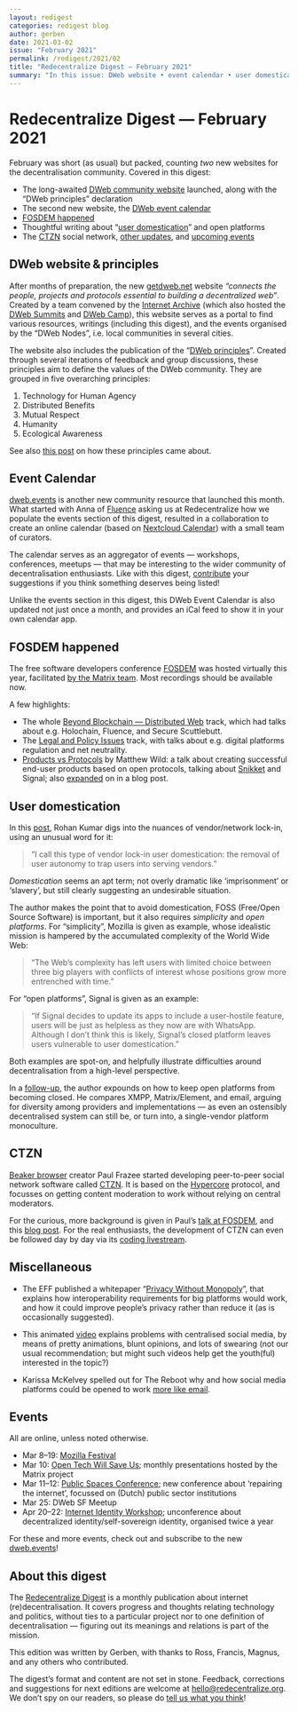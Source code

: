 ```yaml
---
layout: redigest
categories: redigest blog
author: gerben
date: 2021-03-02
issue: "February 2021"
permalink: /redigest/2021/02
title: "Redecentralize Digest — February 2021"
summary: "In this issue: DWeb website • event calendar • user domestication • etc."
---
```


Redecentralize Digest — February 2021
=====================================

February was short (as usual) but packed, counting *two* new websites for the decentralisation community. Covered in this digest:

- The long-awaited [DWeb community website](#dweb-websiteprinciples) launched, along with the “DWeb principles” declaration
- The second new website, the [DWeb event calendar](#event-calendar)
- [FOSDEM happened](#fosdem-happened)
- Thoughtful writing about “[user domestication](#user-domestication)” and open platforms
- The [CTZN](#ctzn) social network, [other updates](#miscellaneous), and [upcoming events](#events)


## DWeb website & principles

After months of preparation, the new [getdweb.net][] website *“connects the people, projects and protocols essential to building a decentralized web”*. Created by a team convened by the [Internet Archive][] (which also hosted the [DWeb Summits][] and [DWeb Camp][]), this website serves as a portal to find various resources, writings (including this digest), and the events organised by the “DWeb Nodes”, i.e. local communities in several cities.

The website also includes the publication of the “[DWeb principles][]”. Created through several iterations of feedback and group discussions, these principles aim to define the values of the DWeb community. They are grouped in five overarching principles:

1. Technology for Human Agency
2. Distributed Benefits
3. Mutual Respect
4. Humanity
5. Ecological Awareness

See also [this post][] on how these principles came about.

[getdweb.net]: https://getdweb.net
[Internet Archive]: https://archive.org/
[DWeb Summits]: https://decentralizedweb.net/
[DWeb Camp]: https://dwebcamp.org/
[DWeb principles]: https://getdweb.net/principles
[this post]: https://blog.archive.org/2021/02/18/behind-the-scenes-of-the-decentralized-web-principles/


## Event Calendar

[dweb.events][] is another new community resource that launched this month. What started with Anna of [Fluence][] asking us at Redecentralize how we populate the events section of this digest, resulted in a collaboration to create an online calendar (based on [Nextcloud Calendar][]) with a small team of curators.

The calendar serves as an aggregator of events — workshops, conferences, meetups — that may be interesting to the wider community of decentralisation enthusiasts. Like with this digest, [contribute][] your suggestions if you think something deserves being listed!

Unlike the events section in this digest, this DWeb Event Calendar is also updated not just once a month, and provides an iCal feed to show it in your own calendar app.

[dweb.events]: https://dweb.events
[Fluence]: https://fluence.network
[Nextcloud Calendar]: https://apps.nextcloud.com/apps/calendar
[contribute]: https://dweb.events/#Contribute


## FOSDEM happened

The free software developers conference [FOSDEM][] was hosted virtually this year, facilitated [by the Matrix team][]. Most recordings should be available now.

A few highlights:

- The whole [Beyond Blockchain — Distributed Web][] track, which had talks about e.g. Holochain, Fluence, and Secure Scuttlebutt.
- The [Legal and Policy Issues][] track, with talks about e.g. digital platforms regulation and net neutrality.
- [Products vs Protocols][] by Matthew Wild: a talk about creating successful end-user products based on open protocols, talking about [Snikket][] and Signal; also [expanded][] on in a blog post.

[FOSDEM]: https://fosdem.org/2021/
[by the Matrix team]: https://matrix.org/blog/2021/02/15/how-we-hosted-fosdem-2021-on-matrix "How we hosted FOSDEM 2021 on Matrix · Matthew Hodgson · 15 Feb 2021"
[Beyond Blockchain — Distributed Web]: https://fosdem.org/2021/schedule/track/beyond_blockchain_distributed_web/
[Legal and Policy Issues]: https://fosdem.org/2021/schedule/track/legal_and_policy_issues/
[Products vs Protocols]: https://fosdem.org/2021/schedule/event/products_vs_protocols/
[Snikket]: https://snikket.org/ "Snikket aims to make user-friendly personal chat apps using the XMPP protocol"
[expanded]: https://snikket.org/blog/products-vs-protocols/


## User domestication

In this [post][], Rohan Kumar digs into the nuances of vendor/network lock-in, using an unusual word for it:

> “I call this type of vendor lock-in user domestication: the removal of user autonomy to trap users into serving vendors.”

*Domestication* seems an apt term; not overly dramatic like ‘imprisonment’ or ‘slavery’, but still clearly suggesting an undesirable situation.

The author makes the point that to avoid domestication, FOSS (Free/Open Source Software) is important, but it also requires *simplicity* and *open platforms*. For “simplicity”, Mozilla is given as example, whose idealistic mission is hampered by the accumulated complexity of the World Wide Web:

> “The Web’s complexity has left users with limited choice between three big players with conflicts of interest whose positions grow more entrenched with time.”

For “open platforms”, Signal is given as an example:

> “If Signal decides to update its apps to include a user-hostile feature, users will be just as helpless as they now are with WhatsApp. Although I don’t think this is likely, Signal’s closed platform leaves users vulnerable to user domestication.”

Both examples are spot-on, and helpfully illustrate difficulties around decentralisation from a high-level perspective.

In a [follow-up][], the author expounds on how to keep open platforms from becoming closed. He compares XMPP, Matrix/Element, and email, arguing for diversity among providers and implementations — as even an ostensibly decentralised system can still be, or turn into, a single-vendor platform monoculture.

[post]: https://seirdy.one/2021/01/27/whatsapp-and-the-domestication-of-users.html "WhatsApp and the domestication of users · Rohan “Seirdy” Kumar · 27 Jan 2021"
[follow-up]: https://seirdy.one/2021/02/23/keeping-platforms-open.html


## CTZN

[Beaker browser][] creator Paul Frazee started developing peer-to-peer social network software called [CTZN][]. It is based on the [Hypercore][] protocol, and focusses on getting content moderation to work without relying on central moderators.

For the curious, more background is given in Paul’s [talk at FOSDEM][], and this [blog post][]. For the real enthusiasts, the development of CTZN can even be followed day by day via its [coding livestream][].

[Beaker browser]: https://beakerbrowser.com/
[CTZN]: https://ctznry.com/
[Hypercore]: https://hypercore-protocol.org/
[talk at FOSDEM]: https://fosdem.org/2021/schedule/event/hypercore/
[blog post]: https://medium.com/@paulfrazee/the-anti-parler-principles-for-decentralized-social-networking-80a490909b38
[coding livestream]: https://www.youtube.com/channel/UCSkcL4my2wgDRFvjQOJzrlg


## Miscellaneous

- The EFF published a whitepaper “[Privacy Without Monopoly][]”, that explains how interoperability requirements for big platforms would work, and how it could improve people’s privacy rather than reduce it (as is occasionally suggested).

[Privacy Without Monopoly]: https://www.eff.org/wp/interoperability-and-privacy "Privacy Without Monopoly: Data Protection and Interoperability · Bennett Cyphers and Cory Doctorow / EFF · 12 Feb 2021"


- This animated [video][] explains problems with centralised social media, by means of pretty animations, blunt opinions, and lots of swearing (not our usual recommendation; but might such videos help get the youth(ful) interested in the topic?)

[video]: https://briefs.video/videos/why-the-indieweb/ "Why the IndieWeb"


- Karissa McKelvey spelled out for The Reboot why and how social media platforms could be opened to work [more like email][].

[more like email]: https://thereboot.com/breaking-tech-open-why-social-platforms-should-work-more-like-email/ "Breaking Tech Open: Why Social Platforms Should Work More Like Email · Karissa McKelvey / The Reboot · 1 Feb 2021"


## Events

All are online, unless noted otherwise.

- Mar 8–19: [Mozilla Festival](https://www.mozillafestival.org/)
- Mar 10: [Open Tech Will Save Us](https://matrix.org/open-tech-will-save-us/); monthly presentations hosted by the Matrix project
- Mar 11–12: [Public Spaces Conference](https://publicspaces.net/conference-2021/); new conference about ‘repairing the internet’, focussed on (Dutch) public sector institutions
- Mar 25: DWeb SF Meetup
- Apr 20–22: [Internet Identity Workshop](https://internetidentityworkshop.com/); unconference about decentralized identity/self-sovereign identity, organised twice a year

For these and more events, check out and subscribe to the new [dweb.events][]!

[dweb.events]: https://dweb.events


## About this digest

The [Redecentralize Digest](https://redecentralize.org/redigest/) is a monthly publication about internet (re)decentralisation. It covers progress and thoughts relating technology and politics, without ties to a particular project nor to one definition of decentralisation — figuring out its meanings and relations is part of the mission.

This edition was written by Gerben, with thanks to Ross, Francis, Magnus, and any others who contributed.

The digest’s format and content are not set in stone. Feedback, corrections and suggestions for next editions are welcome at <hello@redecentralize.org>. We don’t spy on our readers, so please do [tell us what you think](mailto:hello@redecentralize.org?subject=ReDigest%20feedback&body=I%20find%20ReDigest%20_____.%20It%20would%20be%20%28even%29%20better%20if%20_____.)!

